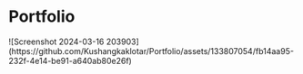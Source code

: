 <h1>Portfolio</h1>
![Screenshot 2024-03-16 203903](https://github.com/Kushangkaklotar/Portfolio/assets/133807054/fb14aa95-232f-4e14-be91-a640ab80e26f)
